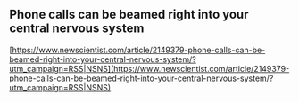 ## Phone calls can be beamed right into your central nervous system
  
  [https://www.newscientist.com/article/2149379-phone-calls-can-be-beamed-right-into-your-central-nervous-system/?utm_campaign=RSS|NSNS](https://www.newscientist.com/article/2149379-phone-calls-can-be-beamed-right-into-your-central-nervous-system/?utm_campaign=RSS|NSNS)